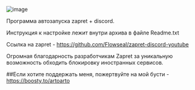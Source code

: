 ![image](https://github.com/user-attachments/assets/f2c6bae0-3ac8-4f4c-a7b9-330f55d171b2)


Программа автозапуска zapret + discord.

Инструкция к настройке лежит внутри архива в файле Readme.txt


Ссылка на zapret - https://github.com/Flowseal/zapret-discord-youtube

Огромная благодарность разработчикам Zapret за уникальную возможность обходить блокировку иностранных сервисов.
 
 ##Если хотите поддержать меня, пожертвуйте на мой бусти - https://boosty.to/artoarto
